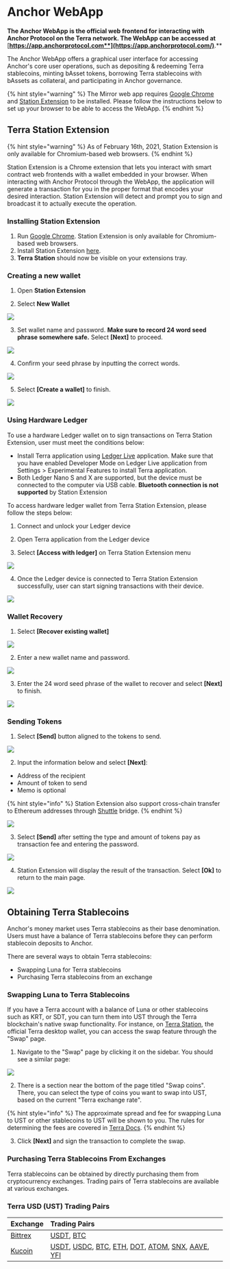 # Anchor WebApp

**The Anchor WebApp is the official web frontend for interacting with Anchor Protocol on the Terra network. The WebApp can be accessed at** [**https://app.anchorprotocol.com**](https://app.anchorprotocol.com/)**.**

The Anchor WebApp offers a graphical user interface for accessing Anchor's core user operations, such as depositing & redeeming Terra stablecoins, minting bAsset tokens, borrowing Terra stablecoins with bAssets as collateral, and participating in Anchor governance.

{% hint style="warning" %}
The Mirror web app requires [Google Chrome](https://www.google.com/chrome/) and [Station Extension](https://chrome.google.com/webstore/detail/terra-station/aiifbnbfobpmeekipheeijimdpnlpgpp) to be installed. Please follow the instructions below to set up your browser to be able to access the WebApp.
{% endhint %}

## Terra Station Extension

{% hint style="warning" %}
As of February 16th, 2021, Station Extension is only available for Chromium-based web browsers.
{% endhint %}

Station Extension is a Chrome extension that lets you interact with smart contract web frontends with a wallet embedded in your browser. When interacting with Anchor Protocol through the WebApp, the application will generate a transaction for you in the proper format that encodes your desired interaction. Station Extension will detect and prompt you to sign and broadcast it to actually execute the operation.

### Installing Station Extension

1. Run [Google Chrome](https://www.google.com/chrome/). Station Extension is only available for Chromium-based web browsers.   
2. Install Station Extension [here](https://chrome.google.com/webstore/detail/terra-station/aiifbnbfobpmeekipheeijimdpnlpgpp?hl=en). 
3. **Terra Station** should now be visible on your extensions tray. 

### Creating a new wallet

1. Open **Station Extension**

2. Select **New Wallet**

![](../.gitbook/assets/picture-1%20%282%29.png)

3. Set wallet name and password. **Make sure to record 24 word seed phrase somewhere safe.** Select **\[Next\]** to proceed.

![](../.gitbook/assets/picture-2.png)

4. Confirm your seed phrase by inputting the correct words.

![](../.gitbook/assets/picture-3.png)

5. Select **\[Create a wallet\]** to finish.

![](../.gitbook/assets/picture-4.png)

### Using Hardware Ledger

To use a hardware Ledger wallet on to sign transactions on Terra Station Extension, user must meet the conditions below:

* Install Terra application using [Ledger Live](https://www.ledger.com/ledger-live/download/) application. Make sure that you have enabled Developer Mode on Ledger Live application from Settings &gt; Experimental Features to install Terra application. 
* Both Ledger Nano S and X are supported, but the device must be connected to the computer via USB cable. **Bluetooth connection is not supported** by Station Extension

To access hardware ledger wallet from Terra Station Extension, please follow the steps below: 

1. Connect and unlock your Ledger device

2. Open Terra application from the Ledger device

3. Select **\[Access with ledger\]** on Terra Station Extension menu

![](../.gitbook/assets/picture-5.png)

4. Once the Ledger device is connected to Terra Station Extension successfully, user can start signing transactions with their device. 

![](https://gblobscdn.gitbook.com/assets%2F-MLRzugf7mxc4ryNhTuq%2F-MMsz0hiKUhlI7K6Hu4t%2F-MMt82XaR7Sxw6v-WBj-%2Fimage.png?alt=media&token=0ae3faab-111c-4d95-b69d-4adee41f877d)

### Wallet Recovery

1. Select **\[Recover existing wallet\]**

![](../.gitbook/assets/picture-6.png)

2. Enter a new wallet name and password.

![](../.gitbook/assets/screen-shot-2021-02-16-at-10.46.49-pm.png)

3. Enter the 24 word seed phrase of the wallet to recover and select **\[Next\]** to finish.

![](https://gblobscdn.gitbook.com/assets%2F-MLRzugf7mxc4ryNhTuq%2F-MMsCvhqtM-AVYonMZ2s%2F-MMsp341Aiv2HFDiOGsP%2Fimage.png?alt=media&token=749f32cd-1d34-412b-9af1-486be5057025)

### Sending Tokens

1. Select **\[Send\]** button aligned to the tokens to send.

![](../.gitbook/assets/picture-7.png)

2. Input the information below and select **\[Next\]**:

* Address of the recipient
* Amount of token to send
* Memo is optional

{% hint style="info" %}
Station Extension also support cross-chain transfer to Ethereum addresses through [Shuttle](https://github.com/terra-project/shuttle) bridge. 
{% endhint %}

![](../.gitbook/assets/picture-8.png)

3. Select **\[Send\]** after setting the type and amount of tokens pay as transaction fee and entering the password. 

![](../.gitbook/assets/picture-9.png)

4. Station Extension will display the result of the transaction. Select **\[Ok\]** to return to the main page. 

![](../.gitbook/assets/picture-10.png)

## Obtaining Terra Stablecoins

Anchor's money market uses Terra stablecoins as their base denomination. Users must have a balance of Terra stablecoins before they can perform stablecoin deposits to Anchor.

There are several ways to obtain Terra stablecoins:

* Swapping Luna for Terra stablecoins
* Purchasing Terra stablecoins from an exchange

### Swapping Luna to Terra Stablecoins

If you have a Terra account with a balance of Luna or other stablecoins such as KRT, or SDT, you can turn them into UST through the Terra blockchain's native swap functionality. For instance, on [Terra Station](https://station.terra.money), the official Terra desktop wallet, you can access the swap feature through the "Swap" page.

1. Navigate to the "Swap" page by clicking it on the sidebar. You should see a similar page:

![](../.gitbook/assets/picture-11.png)

2. There is a section near the bottom of the page titled "Swap coins". There, you can select the type of coins you want to swap into UST, based on the current "Terra exchange rate".

{% hint style="info" %}
The approximate spread and fee for swapping Luna to UST or other stablecoins to UST will be shown to you. The rules for determining the fees are covered in [Terra Docs](https://docs.terra.money/dev/spec-market).
{% endhint %}

3. Click **\[Next\]** and sign the transaction to complete the swap. 

### Purchasing Terra Stablecoins From Exchanges

Terra stablecoins can be obtained by directly purchasing them from cryptocurrency exchanges. Trading pairs of Terra stablecoins are available at various exchanges.

### Terra USD \(UST\) Trading Pairs

| Exchange | Trading Pairs |
| :--- | :--- |
| [Bittrex](https://bittrex.com/) | [USDT](https://global.bittrex.com/Market/Index?MarketName=USDT-UST), [BTC](https://global.bittrex.com/Market/Index?MarketName=BTC-UST) |
| [Kucoin](https://kucoin.com/) | [USDT](https://trade.kucoin.com/USDT-UST), [USDC](https://trade.kucoin.com/USDC-UST), [BTC](https://trade.kucoin.com/BTC-UST), [ETH](https://trade.kucoin.com/ETH-UST), [DOT](https://trade.kucoin.com/DOT-UST), [ATOM](https://trade.kucoin.com/ATOM-UST), [SNX](https://trade.kucoin.com/SNX-UST), [AAVE](https://trade.kucoin.com/AAVE-UST), [YFI](https://trade.kucoin.com/YFI-UST) |

